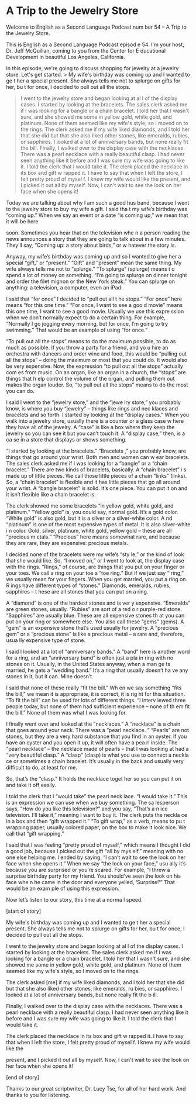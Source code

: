 # A Trip to the Jewelry Store

Welcome to English as a Second Language Podcast num ber 54 – A Trip to the Jewelry Store.

This is English as a Second Language Podcast episod e 54. I'm your host, Dr. Jeff McQuillan, coming to you from the Center for E ducational Development in beautiful Los Angeles, California.

In this episode, we're going to discuss shopping for jewelry at a jewelry store. Let's get started. > My wife's birthday was coming up and I wanted to ge t her a special present. She always tells me not to splurge on gifts for her, bu t for once, I decided to pull out all the stops.
> I went to the jewelry store and began looking at al l of the display cases. I started by looking at the bracelets. The sales clerk asked me if I was looking for a bangle or a chain bracelet. I told her that I wasn't sure,  and she showed me some in yellow gold, white gold, and platinum. None of them  seemed like my wife's style, so I moved on to the rings.
> The clerk asked me if my wife liked diamonds, and I  told her that she did but that she also liked other stones, like emeralds, rubies,  or sapphires. I looked at a lot of anniversary bands, but none really fit the bill.
> Finally, I walked over to the display case with the  necklaces. There was a pearl necklace with a really beautiful clasp. I had never  seen anything like it before and I was sure my wife was going to like it. I told the  clerk that I would take it.
> The clerk placed the necklace in its box and gift w rapped it. I have to say that when I left the store, I felt pretty proud of mysel f. I knew my wife would like the present, and I picked it out all by myself. Now, I can't wait to see the look on her face when she opens it!

Today we are talking about why I am such a good hus band, because I went to the jewelry store to buy my wife a gift. I said tha t my wife’s birthday was “coming up.” When we say an event or a date “is coming up,”  we mean that it will be here

soon. Sometimes you hear that on the television whe n a person reading the news announces a story that they are going to talk about in a few minutes. They’ll say, “Coming up: a story about birds,” or w hatever the story is.

Anyway, my wife’s birthday was coming up and so I wanted to give her a special “gift,” or “present.” “Gift” and “present” mean the  same thing. My wife always tells me not to “splurge.” “To splurge” (splurge) means t o spend a lot of money on something. “I’m going to splurge on dinner tonight and order the filet mignon or the New York steak.” You can splurge on anything: a  television, a computer, even an iPad.

I said that “for once” I decided to “pull out all t he stops.” “For once” here means “for this one time.” “For once, I want to see a goo d movie” means this one time, I want to see a good movie. Usually we use this expre ssion when we don’t normally expect to do a certain thing. For example,  “Normally I go jogging every morning, but for once, I’m going to try swimming.” That would be an example of using “for once.”

“To pull out all the stops” means to do the maximum  possible, to do as much as possible. If you throw a party for a friend, and yo u hire an orchestra with dancers and order wine and food, this would be “pulling out  all the stops” – doing the maximum or most that you could do. It would also be  very expensive. Now, the expression “to pull out all the stops” actually com es from music. On an organ, like an organ in a church, the “stops” are things that h elp control the volume of the organ, and pulling them out makes the organ louder.  So, “to pull out all the stops” means to do the most you can do.

I said I went to the “jewelry store,” and the “jewe lry store,” you probably know, is where you buy “jewelry” – things like rings and nec klaces and bracelets and so forth. I started by looking at the “display cases.”  When you walk into a jewelry store, usually there is a counter or a glass case w here they have all of the jewelry. A “case” is like a box where they keep the  jewelry so you can see it but you can’t touch it. A “display case,” then, is a ca se in a store that displays or shows something.

“I started by looking at the bracelets.” “Bracelets ,” you probably know, are things that go around your wrist. Both men and women can w ear bracelets. The sales clerk asked me if I was looking for a “bangle” or a  “chain bracelet.” There are two kinds of bracelets, basically. A “chain bracelet” i s made up of little pieces. We call those little pieces of a chain “links” (links). So,  a “chain bracelet” is flexible and it has little pieces that go all around your wrist. A “bangle bracelet” is solid. It’s one piece. You can put it on and it isn’t flexible like  a chain bracelet is.

 The clerk showed me some bracelets “in yellow gold,  white gold, and platinum.” “Yellow gold” is, you could say, normal gold. It’s a gold color. “White gold” is also gold, but it is a silver or a silver-white color. A nd “platinum” is one of the most expensive types of metal. It is also silver-white i n color. Gold, silver, platinum, white gold, yellow gold – these are all “precious m etals.” “Precious” here means somewhat rare, and because they are rare, they are expensive: precious metals.

I decided none of the bracelets were my wife’s “sty le,” or the kind of look that she would like. So, “I moved on,” or I went to look at,  the display case with the rings. “Rings,” of course, are things that you put on your  finger or your toes. We call a ring on your toe a “toe ring.” But if we just say “ ring,” we usually mean for your fingers. When you get married, you put a ring on. R ings have different types of “stones.” Diamonds, emeralds, rubies, sapphires – t hese are all stones that you can put on a ring.

A “diamond” is one of the hardest stones and is ver y expensive. “Emeralds” are green stones, usually. “Rubies” are sort of a red o r purple-red stone. “Sapphires” are usually blue. These are all expensive stones th at you can put on your ring or somewhere else. You also call these “gems” (gems). A “gem” is an expensive stone that’s used usually for jewelry. A “precious gem” or a “precious stone” is like a precious metal – a rare and, therefore, usua lly expensive type of stone.

I said I looked at a lot of “anniversary bands.” A “band” here is another word for a ring, and an “anniversary band” is often just a pla in ring with no stones on it. Usually, in the United States anyway, when a man ge ts married, he gets a “wedding band.” It’s a ring that usually doesn’t ha ve any stones in it, but it can. Mine doesn’t.

I said that none of these really “fit the bill.” Wh en we say something “fits the bill,” we mean it is appropriate, it is correct, it is rig ht for this situation. “To fit the bill” can be used for lots of different things. “I interv iewed three people today, but none of them had sufficient experience – none of th em fit the bill.” None of them was what I was looking for.

I finally went over and looked at the “necklaces.” A “necklace” is a chain that goes around your neck. There was a “pearl necklace. ” “Pearls” are not stones, but they are a very hard substance that you find in  an oyster. If you have an oyster and you open it up, it will often have a pea rl inside. The “pearl necklace” – the necklace made of pearls – that I was looking at  had a “very beautiful clasp.” A “clasp” (clasp) is what you use to connect a neckla ce or sometimes a chain bracelet. It’s usually in the back and usually very  difficult to do, at least for me.

So, that’s the “clasp.” It holds the necklace toget her so you can put it on and take it off easily.

I told the clerk that I “would take” the pearl neck lace. “I would take it.” This is an expression we can use when we buy something. The sa lesperson says, “How do you like this television?” and you say, “That’s a n ice television. I’ll take it,” meaning I want to buy it. The clerk puts the neckla ce in a box and then “gift wrapped it.” “To gift wrap,” as a verb, means to pu t wrapping paper, usually colored paper, on the box to make it look nice. We call that “gift wrapping.”

I said that I was feeling “pretty proud of myself,”  which means I thought I did a good job, because I picked out the gift “all by mys elf,” meaning with no one else helping me. I ended by saying, “I can’t wait to see  the look on her face when she opens it.” When we say “the look on your face,” usu ally it’s because you are surprised or you’re scared. For example, “I threw a  surprise birthday party for my friend. You should’ve seen the look on his face whe n he came in the door and everyone yelled, ‘Surprise!’” That would be an exam ple of using this expression.

Now let’s listen to our story, this time at a norma l speed.

[start of story]

My wife's birthday was coming up and I wanted to ge t her a special present. She always tells me not to splurge on gifts for her, bu t for once, I decided to pull out all the stops.

I went to the jewelry store and began looking at al l of the display cases. I started by looking at the bracelets. The sales clerk asked me if I was looking for a bangle or a chain bracelet. I told her that I wasn't sure,  and she showed me some in yellow gold, white gold, and platinum. None of them  seemed like my wife's style, so I moved on to the rings.

The clerk asked [me] if my wife liked diamonds, and  I told her that she did but that she also liked other stones, like emeralds, ru bies, or sapphires. I looked at a lot of anniversary bands, but none really fit the b ill.

Finally, I walked over to the display case with the  necklaces. There was a pearl necklace with a really beautiful clasp. I had never  seen anything like it before and I was sure my wife was going to like it. I told the  clerk that I would take it.

The clerk placed the necklace in its box and gift w rapped it. I have to say that when I left the store, I felt pretty proud of mysel f. I knew my wife would like the

present, and I picked it out all by myself. Now, I can't wait to see the look on her face when she opens it!

[end of story]

Thanks to our great scriptwriter, Dr. Lucy Tse, for  all of her hard work. And thanks to you for listening.





